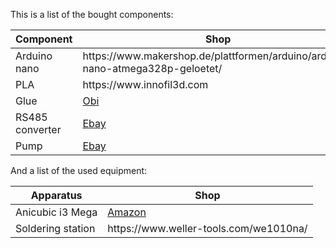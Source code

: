 This is a list of the bought components:

<table>
<thead>
<tr>
<th>Component</th>
<th>Shop</th>
</tr>
</thead>
<tbody>
<tr>
<td>Arduino nano</td>
<td>https://www.makershop.de/plattformen/arduino/arduino-nano-atmega328p-geloetet/</td>
</tr>
<tr>
<td>PLA</td>
<td>https://www.innofil3d.com</td>
</tr>
<tr>
<td>Glue</td>
<td><a href="https://www.obi.de/lackreparatur-karosseriereparatur/presto-kunststoffspachtel-250-g"/p/6636450>Obi</a></td>
</tr>
<tr>
<td>RS485 converter</td>
<td><a href="https://www.ebay.de/sch/i.html?_odkw=Max+485&_osacat=0&_from=R40&_trksid=p2045573.m570.l1313.TR4.TRC0.A0.H0.XMax485.TRS0&_nkw=Max485&_sacat=0">Ebay</a></td>
</tr>
<tr>
<td>Pump</td>
<td><a href="https://www.ebay.de/itm/12V-Schlauchpumpe-Dosierpumpe-Peristaltikpumpe-2-4-l-h-incl-Silikonschlauch/351752818084?hash=item51e61a0da4:g:-pYAAOSwEK9TxksN">Ebay</a></td>
</tr>
</tbody>
</table>

And a list of the used equipment:

<table>
<thead>
<tr>
<th>Apparatus</th>
<th>Shop</th>
</tr>
</thead>
<tbody>
<tr>
<td>Anicubic i3 Mega</td>
<td>
<a href="https://www.amazon.de/Anycubic-größerer-Druckgröße-Touchscreen-Filament/dp/B06XDFQ3LR/ref=sr_1_5?__mk_de_DE=ÅMÅŽÕÑ&crid=3QMVYAA6NFT6H&keywords=anycubic+i3+mega&qid=1568634754&s=gateway&sprefix=anycub%2Caps%2C159&sr=8-5">Amazon</a>
</td>
</tr>
<tr>
<td>Soldering station</td>
<td>https://www.weller-tools.com/we1010na/</td>
</tr>
</tbody>
</table>
